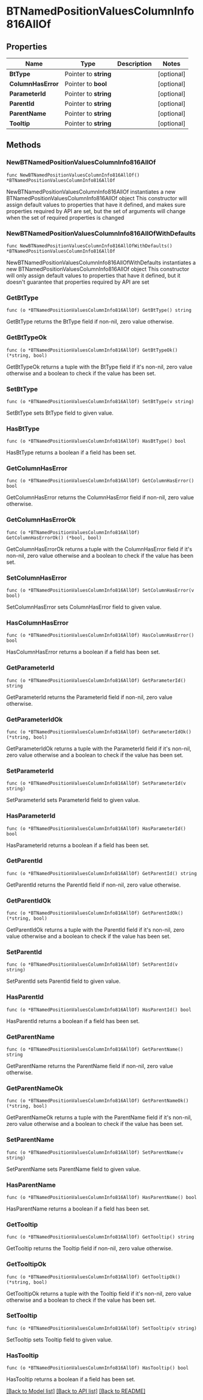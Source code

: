 # BTNamedPositionValuesColumnInfo816AllOf

## Properties

Name | Type | Description | Notes
------------ | ------------- | ------------- | -------------
**BtType** | Pointer to **string** |  | [optional] 
**ColumnHasError** | Pointer to **bool** |  | [optional] 
**ParameterId** | Pointer to **string** |  | [optional] 
**ParentId** | Pointer to **string** |  | [optional] 
**ParentName** | Pointer to **string** |  | [optional] 
**Tooltip** | Pointer to **string** |  | [optional] 

## Methods

### NewBTNamedPositionValuesColumnInfo816AllOf

`func NewBTNamedPositionValuesColumnInfo816AllOf() *BTNamedPositionValuesColumnInfo816AllOf`

NewBTNamedPositionValuesColumnInfo816AllOf instantiates a new BTNamedPositionValuesColumnInfo816AllOf object
This constructor will assign default values to properties that have it defined,
and makes sure properties required by API are set, but the set of arguments
will change when the set of required properties is changed

### NewBTNamedPositionValuesColumnInfo816AllOfWithDefaults

`func NewBTNamedPositionValuesColumnInfo816AllOfWithDefaults() *BTNamedPositionValuesColumnInfo816AllOf`

NewBTNamedPositionValuesColumnInfo816AllOfWithDefaults instantiates a new BTNamedPositionValuesColumnInfo816AllOf object
This constructor will only assign default values to properties that have it defined,
but it doesn't guarantee that properties required by API are set

### GetBtType

`func (o *BTNamedPositionValuesColumnInfo816AllOf) GetBtType() string`

GetBtType returns the BtType field if non-nil, zero value otherwise.

### GetBtTypeOk

`func (o *BTNamedPositionValuesColumnInfo816AllOf) GetBtTypeOk() (*string, bool)`

GetBtTypeOk returns a tuple with the BtType field if it's non-nil, zero value otherwise
and a boolean to check if the value has been set.

### SetBtType

`func (o *BTNamedPositionValuesColumnInfo816AllOf) SetBtType(v string)`

SetBtType sets BtType field to given value.

### HasBtType

`func (o *BTNamedPositionValuesColumnInfo816AllOf) HasBtType() bool`

HasBtType returns a boolean if a field has been set.

### GetColumnHasError

`func (o *BTNamedPositionValuesColumnInfo816AllOf) GetColumnHasError() bool`

GetColumnHasError returns the ColumnHasError field if non-nil, zero value otherwise.

### GetColumnHasErrorOk

`func (o *BTNamedPositionValuesColumnInfo816AllOf) GetColumnHasErrorOk() (*bool, bool)`

GetColumnHasErrorOk returns a tuple with the ColumnHasError field if it's non-nil, zero value otherwise
and a boolean to check if the value has been set.

### SetColumnHasError

`func (o *BTNamedPositionValuesColumnInfo816AllOf) SetColumnHasError(v bool)`

SetColumnHasError sets ColumnHasError field to given value.

### HasColumnHasError

`func (o *BTNamedPositionValuesColumnInfo816AllOf) HasColumnHasError() bool`

HasColumnHasError returns a boolean if a field has been set.

### GetParameterId

`func (o *BTNamedPositionValuesColumnInfo816AllOf) GetParameterId() string`

GetParameterId returns the ParameterId field if non-nil, zero value otherwise.

### GetParameterIdOk

`func (o *BTNamedPositionValuesColumnInfo816AllOf) GetParameterIdOk() (*string, bool)`

GetParameterIdOk returns a tuple with the ParameterId field if it's non-nil, zero value otherwise
and a boolean to check if the value has been set.

### SetParameterId

`func (o *BTNamedPositionValuesColumnInfo816AllOf) SetParameterId(v string)`

SetParameterId sets ParameterId field to given value.

### HasParameterId

`func (o *BTNamedPositionValuesColumnInfo816AllOf) HasParameterId() bool`

HasParameterId returns a boolean if a field has been set.

### GetParentId

`func (o *BTNamedPositionValuesColumnInfo816AllOf) GetParentId() string`

GetParentId returns the ParentId field if non-nil, zero value otherwise.

### GetParentIdOk

`func (o *BTNamedPositionValuesColumnInfo816AllOf) GetParentIdOk() (*string, bool)`

GetParentIdOk returns a tuple with the ParentId field if it's non-nil, zero value otherwise
and a boolean to check if the value has been set.

### SetParentId

`func (o *BTNamedPositionValuesColumnInfo816AllOf) SetParentId(v string)`

SetParentId sets ParentId field to given value.

### HasParentId

`func (o *BTNamedPositionValuesColumnInfo816AllOf) HasParentId() bool`

HasParentId returns a boolean if a field has been set.

### GetParentName

`func (o *BTNamedPositionValuesColumnInfo816AllOf) GetParentName() string`

GetParentName returns the ParentName field if non-nil, zero value otherwise.

### GetParentNameOk

`func (o *BTNamedPositionValuesColumnInfo816AllOf) GetParentNameOk() (*string, bool)`

GetParentNameOk returns a tuple with the ParentName field if it's non-nil, zero value otherwise
and a boolean to check if the value has been set.

### SetParentName

`func (o *BTNamedPositionValuesColumnInfo816AllOf) SetParentName(v string)`

SetParentName sets ParentName field to given value.

### HasParentName

`func (o *BTNamedPositionValuesColumnInfo816AllOf) HasParentName() bool`

HasParentName returns a boolean if a field has been set.

### GetTooltip

`func (o *BTNamedPositionValuesColumnInfo816AllOf) GetTooltip() string`

GetTooltip returns the Tooltip field if non-nil, zero value otherwise.

### GetTooltipOk

`func (o *BTNamedPositionValuesColumnInfo816AllOf) GetTooltipOk() (*string, bool)`

GetTooltipOk returns a tuple with the Tooltip field if it's non-nil, zero value otherwise
and a boolean to check if the value has been set.

### SetTooltip

`func (o *BTNamedPositionValuesColumnInfo816AllOf) SetTooltip(v string)`

SetTooltip sets Tooltip field to given value.

### HasTooltip

`func (o *BTNamedPositionValuesColumnInfo816AllOf) HasTooltip() bool`

HasTooltip returns a boolean if a field has been set.


[[Back to Model list]](../README.md#documentation-for-models) [[Back to API list]](../README.md#documentation-for-api-endpoints) [[Back to README]](../README.md)


